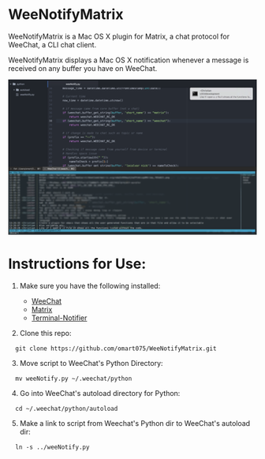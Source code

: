 # WeeNotifyMatrix
WeeNotifyMatrix is a Mac OS X plugin for Matrix, a chat protocol for WeeChat, a CLI chat client. 

WeeNotifyMatrix displays a Mac OS X notification whenever a message is received on any buffer you have on WeeChat.

![Alt text](/weeNotifyPic.png?raw=true "Script in Action")

# Instructions for Use:
  1. Make sure you have the following installed:
      * [WeeChat](https://weechat.org/)
      * [Matrix](https://github.com/torhve/weechat-matrix-protocol-script/blob/master/README.md) 
      * [Terminal-Notifier](https://github.com/julienXX/terminal-notifier)
      
  2. Clone this repo:
  ```     
    git clone https://github.com/omart075/WeeNotifyMatrix.git    
  ``` 
  3. Move script to WeeChat's Python Directory:
  
  ```
    mv weeNotify.py ~/.weechat/python
  ```  
  4. Go into WeeChat's autoload directory for Python:
  
  ```
    cd ~/.weechat/python/autoload
  ```  
  5. Make a link to script from Weechat's Python dir to WeeChat's autoload dir:
  
  ```
    ln -s ../weeNotify.py
  ```
